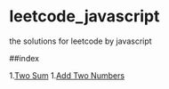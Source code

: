 # leetcode_javascript
the solutions for leetcode by javascript

##index

1.[Two Sum]([source](https://github.com/mayuelei66/leetcode_javascript/blob/master/1.md))
1.[Add Two Numbers]([source](https://github.com/mayuelei66/leetcode_javascript/blob/master/1.md))
